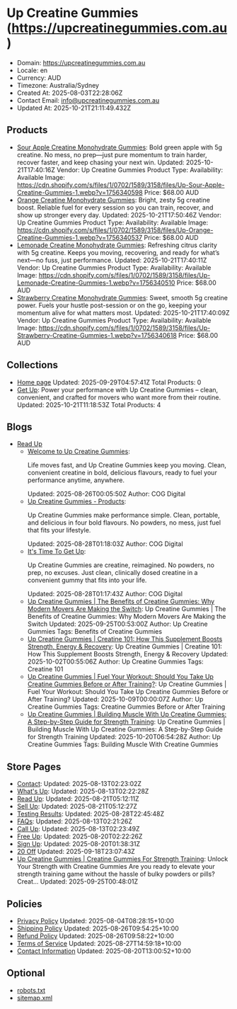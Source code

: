 # Up Creatine Gummies (https://upcreatinegummies.com.au)

- Domain: https://upcreatinegummies.com.au
- Locale: en
- Currency: AUD
- Timezone: Australia/Sydney
- Created At: 2025-08-03T22:28:06Z
- Contact Email: info@upcreatinegummies.com.au
- Updated At: 2025-10-21T21:11:49.432Z

## Products

- [Sour Apple Creatine Monohydrate Gummies](https://upcreatinegummies.com.au/products/sour-apple-creatine-gummies): Bold green apple with 5g creatine. No mess, no prep—just pure momentum to train harder, recover faster, and keep chasing your next win.
  Updated: 2025-10-21T17:40:16Z
  Vendor: Up Creatine Gummies
  Product Type: 
  Availability: Available
  Image: https://cdn.shopify.com/s/files/1/0702/1589/3158/files/Up-Sour-Apple-Creatine-Gummies-1.webp?v=1756340598
  Price: $68.00 AUD
- [Orange Creatine Monohydrate Gummies](https://upcreatinegummies.com.au/products/orange-creatine-gummies): Bright, zesty 5g creatine boost. Reliable fuel for every session so you can train, recover, and show up stronger every day.
  Updated: 2025-10-21T17:50:46Z
  Vendor: Up Creatine Gummies
  Product Type: 
  Availability: Available
  Image: https://cdn.shopify.com/s/files/1/0702/1589/3158/files/Up-Orange-Creatine-Gummies-1.webp?v=1756340537
  Price: $68.00 AUD
- [Lemonade Creatine Monohydrate Gummies](https://upcreatinegummies.com.au/products/lemonade-creatine-gummies): Refreshing citrus clarity with 5g creatine. Keeps you moving, recovering, and ready for what’s next—no fuss, just performance.
  Updated: 2025-10-21T17:40:11Z
  Vendor: Up Creatine Gummies
  Product Type: 
  Availability: Available
  Image: https://cdn.shopify.com/s/files/1/0702/1589/3158/files/Up-Lemonade-Creatine-Gummies-1.webp?v=1756340510
  Price: $68.00 AUD
- [Strawberry Creatine Monohydrate Gummies](https://upcreatinegummies.com.au/products/strawberry-creatine-gummies): Sweet, smooth 5g creatine power. Fuels your hustle post-session or on the go, keeping your momentum alive for what matters most.
  Updated: 2025-10-21T17:40:09Z
  Vendor: Up Creatine Gummies
  Product Type: 
  Availability: Available
  Image: https://cdn.shopify.com/s/files/1/0702/1589/3158/files/Up-Strawberry-Creatine-Gummies-1.webp?v=1756340618
  Price: $68.00 AUD

## Collections

- [Home page](https://upcreatinegummies.com.au/collections/frontpage)
  Updated: 2025-09-29T04:57:41Z
  Total Products: 0
- [Get Up](https://upcreatinegummies.com.au/collections/get-up): Power your performance with Up Creatine Gummies – clean, convenient, and crafted for movers who want more from their routine.
  Updated: 2025-10-21T11:18:53Z
  Total Products: 4

## Blogs

- [Read Up](https://upcreatinegummies.com.au/blogs/read-up)
  - [Welcome to Up Creatine Gummies](https://upcreatinegummies.com.au/blogs/read-up/welcome-to-up-gummies): <p>Life moves fast, and Up Creatine Gummies keep you moving. Clean, convenient creatine in bold, delicious flavours, ready to fuel your performance anytime, anywhere.<br></p>
    Updated: 2025-08-26T00:05:50Z
    Author: COG Digital
  - [Up Creatine Gummies - Products](https://upcreatinegummies.com.au/blogs/read-up/up-gummies-products): <p>Up Creatine Gummies make performance simple. Clean, portable, and delicious in four bold flavours. No powders, no mess, just fuel that fits your lifestyle.</p>
    Updated: 2025-08-28T01:18:03Z
    Author: COG Digital
  - [It's Time To Get Up](https://upcreatinegummies.com.au/blogs/read-up/its-time-to-get-up): <p>Up Creatine Gummies are creatine, reimagined. No powders, no prep, no excuses. Just clean, clinically dosed creatine in a convenient gummy that fits into your life.</p>
    Updated: 2025-08-28T01:17:43Z
    Author: COG Digital
  - [Up Creatine Gummies  | The Benefits of Creatine Gummies: Why Modern Movers Are Making the Switch](https://upcreatinegummies.com.au/blogs/read-up/benefits-of-creatine-gummies-modern-movers): Up Creatine Gummies  | The Benefits of Creatine Gummies: Why Modern Movers Are Making the Switch
    Updated: 2025-09-25T00:53:00Z
    Author: Up Creatine Gummies
    Tags: Benefits of Creatine Gummies
  - [Up Creatine Gummies  | Creatine 101: How This Supplement Boosts Strength, Energy & Recovery](https://upcreatinegummies.com.au/blogs/read-up/creatine-101-boosts-strength-energy-recovery): Up Creatine Gummies  | Creatine 101: How This Supplement Boosts Strength, Energy & Recovery
    Updated: 2025-10-02T00:55:06Z
    Author: Up Creatine Gummies
    Tags: Creatine 101
  - [Up Creatine Gummies  | Fuel Your Workout: Should You Take Up Creatine Gummies Before or After Training?](https://upcreatinegummies.com.au/blogs/read-up/take-creatine-gummies-before-or-after-training): Up Creatine Gummies  | Fuel Your Workout: Should You Take Up Creatine Gummies Before or After Training?
    Updated: 2025-10-09T00:00:07Z
    Author: Up Creatine Gummies
    Tags: Creatine Gummies Before or After Training
  - [Up Creatine Gummies  | Building Muscle With Up Creatine Gummies: A Step-by-Step Guide for Strength Training](https://upcreatinegummies.com.au/blogs/read-up/building-muscle-with-creatine-gummies-guide): Up Creatine Gummies  | Building Muscle With Up Creatine Gummies: A Step-by-Step Guide for Strength Training
    Updated: 2025-10-20T06:54:28Z
    Author: Up Creatine Gummies
    Tags: Building Muscle With Creatine Gummies

## Store Pages

- [Contact](https://upcreatinegummies.com.au/pages/contact): 
  Updated: 2025-08-13T02:23:02Z
- [What's Up](https://upcreatinegummies.com.au/pages/whats-up): 
  Updated: 2025-08-13T02:22:28Z
- [Read Up](https://upcreatinegummies.com.au/pages/read-up): 
  Updated: 2025-08-21T05:12:11Z
- [Sell Up](https://upcreatinegummies.com.au/pages/sell-up): 
  Updated: 2025-08-21T05:12:27Z
- [Testing Results](https://upcreatinegummies.com.au/pages/testing-results): 
  Updated: 2025-08-28T22:45:48Z
- [FAQs](https://upcreatinegummies.com.au/pages/faqs): 
  Updated: 2025-08-13T02:21:26Z
- [Call Up](https://upcreatinegummies.com.au/pages/call-up): 
  Updated: 2025-08-13T02:23:49Z
- [Free Up](https://upcreatinegummies.com.au/pages/free-up): 
  Updated: 2025-08-20T02:22:26Z
- [Sign Up](https://upcreatinegummies.com.au/pages/sign-up): 
  Updated: 2025-08-20T01:38:31Z
- [20 Off](https://upcreatinegummies.com.au/pages/20-off)
  Updated: 2025-09-18T23:07:43Z
- [Up Creatine Gummies  | Creatine Gummies For Strength Training](https://upcreatinegummies.com.au/pages/creatine-gummies-for-strength-training): Unlock Your Strength with Creatine Gummies Are you ready to elevate your strength training game without the hassle of bulky powders or pills? Creat...
  Updated: 2025-09-25T00:48:01Z

## Policies

- [Privacy Policy](https://upcreatinegummies.com.au/policies/privacy-policy)
  Updated: 2025-08-04T08:28:15+10:00
- [Shipping Policy](https://upcreatinegummies.com.au/policies/shipping-policy)
  Updated: 2025-08-26T09:54:25+10:00
- [Refund Policy](https://upcreatinegummies.com.au/policies/refund-policy)
  Updated: 2025-08-26T09:58:22+10:00
- [Terms of Service](https://upcreatinegummies.com.au/policies/terms-of-service)
  Updated: 2025-08-27T14:59:18+10:00
- [Contact Information](https://upcreatinegummies.com.au/policies/contact-information)
  Updated: 2025-08-20T13:00:52+10:00

## Optional

- [robots.txt](https://upcreatinegummies.com.au/robots.txt)
- [sitemap.xml](https://upcreatinegummies.com.au/sitemap.xml)
